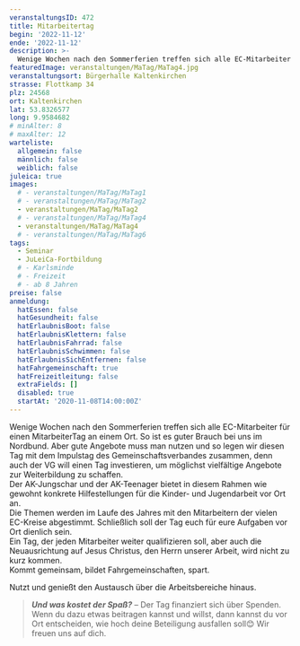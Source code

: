 ```yaml
---
veranstaltungsID: 472
title: Mitarbeitertag
begin: '2022-11-12'
ende: '2022-11-12'
description: >-
  Wenige Wochen nach den Sommerferien treffen sich alle EC-Mitarbeiter für einen MitarbeiterTag an einem Ort. So ist es guter Brauch bei uns im Nordbund. Aber gute Angebote muss man nutzen und so legen wir diesen Tag mit dem Impulstag des Gemeinschaftsverbandes zusammen, denn auch der VG will einen Tag investieren, um möglichst vielfältige Angebote zur Weiterbildung zu schaffen. 
featuredImage: veranstaltungen/MaTag/MaTag4.jpg
veranstaltungsort: Bürgerhalle Kaltenkirchen
strasse: Flottkamp 34
plz: 24568
ort: Kaltenkirchen
lat: 53.8326577
long: 9.9584682
# minAlter: 8
# maxAlter: 12
warteliste:
  allgemein: false
  männlich: false
  weiblich: false
juleica: true
images:
  # - veranstaltungen/MaTag/MaTag1
  # - veranstaltungen/MaTag/MaTag2
  - veranstaltungen/MaTag/MaTag2
  # - veranstaltungen/MaTag/MaTag4
  - veranstaltungen/MaTag/MaTag4
  # - veranstaltungen/MaTag/MaTag6
tags:
  - Seminar
  - JuLeiCa-Fortbildung
  # - Karlsminde
  # - Freizeit
  # - ab 8 Jahren
preise: false
anmeldung:
  hatEssen: false
  hatGesundheit: false
  hatErlaubnisBoot: false
  hatErlaubnisKlettern: false
  hatErlaubnisFahrrad: false
  hatErlaubnisSchwimmen: false
  hatErlaubnisSichEntfernen: false
  hatFahrgemeinschaft: true
  hatFreizeitleitung: false
  extraFields: []
  disabled: true
  startAt: '2020-11-08T14:00:00Z'
---
```


Wenige Wochen nach den Sommerferien treffen sich alle EC-Mitarbeiter für einen MitarbeiterTag an einem Ort. So ist es guter Brauch bei uns im Nordbund. Aber gute Angebote muss man nutzen und so legen wir diesen Tag mit dem Impulstag des Gemeinschaftsverbandes zusammen, denn auch der VG will einen Tag investieren, um möglichst vielfältige Angebote zur Weiterbildung zu schaffen.  
Der AK-Jungschar und der AK-Teenager bietet in diesem Rahmen wie gewohnt konkrete Hilfestellungen für die Kinder- und Jugendarbeit vor Ort an.  
Die Themen werden im Laufe des Jahres mit den Mitarbeitern der vielen EC-Kreise abgestimmt. Schließlich soll der Tag euch für eure Aufgaben vor Ort dienlich sein.  
Ein Tag, der jeden Mitarbeiter weiter qualifizieren soll, aber auch die Neuausrichtung auf Jesus Christus, den Herrn unserer Arbeit, wird nicht zu kurz kommen.  
Kommt gemeinsam, bildet Fahrgemeinschaften, spart.

Nutzt und genießt den Austausch über die Arbeitsbereiche hinaus.


> ***Und was kostet der Spaß?*** – Der Tag finanziert sich über Spenden. Wenn du dazu etwas beitragen kannst und willst, dann kannst du vor Ort entscheiden, wie hoch deine Beteiligung ausfallen soll😊 Wir freuen uns auf dich.








